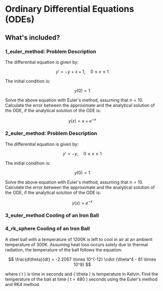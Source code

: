 # Ordinary Differential Equations (ODEs)

## What's included?

### 1_euler_method: Problem Description

The differential equation is given by:

$$
y' = -y + x + 1, \quad 0 \leq x \leq 1
$$

The initial condition is:

$$
y(0) = 1
$$

Solve the above equation with Euler's method, assuming that $n = 10$. Calculate the error between the approximate and the analytical solution of the ODE, if the analytical solution of the ODE is:

$$
y(x) = x + e^{-x}
$$

### 2_euler_method: Problem Description

The differential equation is given by:

$$
y' = -y, \quad 0 \leq x \leq 1
$$

The initial condition is:

$$
y(0) = 1
$$

Solve the above equation with Euler's method, assuming that $n = 10$. Calculate the error between the approximate and the analytical solution of the ODE, if the analytical solution of the ODE is:

$$
y(x) = e^{-x}
$$

### 3_euler_method Cooling of an Iron Ball

### 4_rk_sphere Cooling of an Iron Ball

A steel ball with a temperature of 1200K is left to cool in air at an ambient temperature of 300K. Assuming heat loss occurs solely due to thermal radiation, the temperature of the ball follows the equation:

$$
 \frac{d\theta}{dt} = -2.2067 \times 10^{-12} \cdot (\theta^4 - 81 \times 10^8)
$$

where \( t \) is time in seconds and \( \theta \) is temperature in Kelvin. Find the temperature of the ball at time \( t = 480 \) seconds using the Euler's method and RK4 method.

